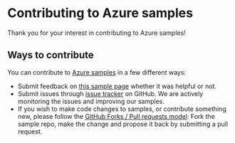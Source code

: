 # Contributing to Azure samples

Thank you for your interest in contributing to Azure samples!

## Ways to contribute

You can contribute to [Azure samples](https://azure.microsoft.com/documentation/samples/) in a few different ways:

- Submit feedback on [this sample page](https://azure.microsoft.com/documentation/samples/managed-disk-java-convert-existing-virtual-machines-to-use-managed-disks/) whether it was helpful or not.  
- Submit issues through [issue tracker](https://github.com/Azure-Samples/managed-disk-java-convert-existing-virtual-machines-to-use-managed-disks/issues) on GitHub. We are actively monitoring the issues and improving our samples.
- If you wish to make code changes to samples, or contribute something new, please follow the [GitHub Forks / Pull requests model](https://help.github.com/articles/fork-a-repo/): Fork the sample repo, make the change and propose it back by submitting a pull request.